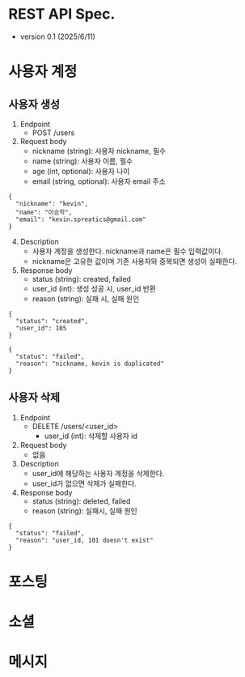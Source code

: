 # REST API Spec.
- version 0.1 (2025/6/11)
# 사용자 계정
## 사용자 생성
1. Endpoint
   - POST /users
2. Request body 
   - nickname (string): 사용자 nickname, 필수
   - name (string): 사용자 이름, 필수
   - age (int, optional): 사용자 나이
   - email (string, optional): 사용자 email 주소
~~~
{
  "nickname": "kevin",
  "name": "이승학",
  "email": "kevin.spreatics@gmail.com"
}
~~~
4. Description
   - 사용자 계정을 생성한다. nickname과 name은 필수 입력값이다.
   - nickname은 고유한 값이며 기존 사용자와 중복되면 생성이 실패한다.
5. Response body
   - status (string): created, failed
   - user_id (int): 생성 성공 시, user_id 반환
   - reason (string): 실패 시, 실패 원인
~~~
{
  "status": "created",
  "user_id": 105
}

{
  "status": "failed",
  "reason": "nickname, kevin is duplicated"
}
~~~
## 사용자 삭제
1. Endpoint
   - DELETE /users/<user_id>
     - user_id (int): 삭제할 사용자 id
2. Request body 
   - 없음
4. Description
   - user_id에 해당하는 사용자 계정을 삭제한다.
   - user_id가 없으면 삭제가 실패한다.
5. Response body
   - status (string): deleted, failed
   - reason (string): 실패시, 실패 원인
~~~
{
  "status": "failed",
  "reason": "user_id, 101 doesn't exist"
}
~~~
# 포스팅
# 소셜
# 메시지
